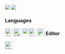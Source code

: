 ![](https://github.com/WiggleGiggle/github-stats/blob/master/generated/overview.svg)
![](https://github.com/WiggleGiggle/github-stats/blob/master/generated/languages.svg)

### Languages
<img align="left" alt="JavaScript" width="26px" src="https://i.imgur.com/3u1wzwE.png" />
<img align="left" alt="HTML" width="26px" src="https://i.imgur.com/1VQeKGP.png" />
<img align="left" alt="CSS" width="18px" src="https://i.imgur.com/Zsnk6xl.png" />
<img align="left" alt="node.js" width="26px" src="https://i.imgur.com/tYLFZBh.png" />
<img align="left" alt="Python" width="24px" src="https://upload.wikimedia.org/wikipedia/commons/thumb/c/c3/Python-logo-notext.svg/768px-Python-logo-notext.svg.png" />

<p></p>

### Editor
<img align="left" alt="Visual Studio Code" width="26px" src="https://i.imgur.com/LwSdAlE.png" />
